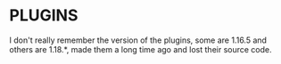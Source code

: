 # PLUGINS

I don't really remember the version of the plugins, some are 1.16.5 and others are 1.18.*, made them a long time ago and lost their source code.
